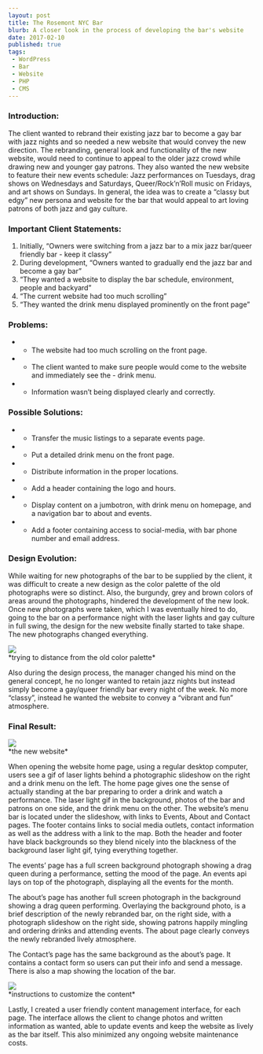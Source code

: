 ```yaml
---
layout: post
title: The Rosemont NYC Bar
blurb: A closer look in the process of developing the bar's website
date: 2017-02-10
published: true
tags:
 - WordPress
 - Bar
 - Website
 - PHP
 - CMS
---
```


### Introduction:

The client wanted to rebrand their existing jazz bar to become a gay bar with jazz nights and so needed a new website that would convey the new direction. The rebranding, general look and functionality of the new website, would need to continue to appeal to the older jazz crowd while drawing new and younger gay patrons. They also wanted the new website to feature their new events schedule: Jazz performances on Tuesdays, drag shows on Wednesdays and Saturdays, Queer/Rock’n’Roll music on Fridays, and art shows on Sundays. In general, the idea was to create a “classy but edgy” new persona and website for the bar that would appeal to art loving patrons of both jazz and gay culture.

### Important Client Statements:
1. Initially, “Owners were switching from a jazz bar to a mix jazz bar/queer friendly bar - keep it classy”
2. During development, “Owners wanted to gradually end the jazz bar and become a gay bar”
3. “They wanted a website to display the bar schedule, environment, people and backyard”
4. “The current website had too much scrolling”
5. “They wanted the drink menu displayed prominently on the front page”

### Problems:

* - The website had too much scrolling on the front page.
* - The client wanted to make sure people would come to the website and immediately see the - drink menu.
* - Information wasn’t being displayed clearly and correctly.

### Possible Solutions:

* - Transfer the music listings to a separate events page.
* - Put a detailed drink menu on the front page.
* - Distribute information in the proper locations.
* - Add a header containing the logo and hours.
* - Display content on a jumbotron, with drink menu on homepage, and a navigation bar to about and events.
* - Add a footer containing access to social-media, with bar phone number and email address.  

### Design Evolution:

While waiting for new photographs of the bar to be supplied by the client, it was difficult to create a new design as the color palette of the old photographs were so distinct. Also, the burgundy, grey and brown colors of areas around the photographs, hindered the development of the new look. Once new photographs were taken, which I was eventually hired to do, going to the bar on a performance night with the laser lights and gay culture in full swing, the design for the new website finally started to take shape. The new photographs changed everything.

<div id="wrapper">
  <img class="img-responsive" src="{{ "/assets/img/therosemontnyc-evolution.png" | prepend: site.baseurl }}">
</div>
*trying to distance from the old color palette*


Also during the design process, the manager changed his mind on the general concept, he no longer wanted to retain jazz nights but instead simply become a gay/queer friendly bar every night of the week. No more “classy”, instead he wanted the website to convey a “vibrant and fun” atmosphere.

### Final Result:

<div id="wrapper">
  <img class="img-responsive" src="{{ "/assets/img/therosemontnyc.png" | prepend: site.baseurl }}">
</div>
*the new website*

When opening the website home page, using a regular desktop computer, users see a gif of laser lights behind a photographic slideshow on the right and a drink menu on the left. The home page gives one the sense of actually standing at the bar preparing to order a drink and watch a performance. The laser light gif in the background, photos of the bar and patrons on one side, and the drink menu on the other. The website’s menu bar is located under the slideshow, with links to Events, About and Contact pages. The footer contains links to social media outlets, contact information as well as the address with a link to the map. Both the header and footer have black backgrounds so they blend nicely into the blackness of the background laser light gif, tying everything together.

The events’ page has a full screen background photograph showing a drag queen during a performance, setting the mood of the page. An events api lays on top of the photograph, displaying all the events for the month.

The about’s page has another full screen photograph in the background showing a drag queen performing. Overlaying the background photo, is a brief description of the newly rebranded bar, on the right side, with a photograph slideshow on the right side, showing patrons happily mingling and ordering drinks and attending events. The about page clearly conveys the newly rebranded lively atmosphere.

The Contact’s page has the same background as the about’s page. It contains a contact form so users can put their info and send a message. There is also a map showing the location of the bar.

<div id="wrapper">
  <img class="img-responsive" src="{{ "/assets/img/therosemontnyc-admin.png" | prepend: site.baseurl }}">
</div>
*instructions to customize the content*

Lastly, I created a user friendly content management interface, for each page. The interface allows the client to change photos and written information as wanted, able to update events and keep the website as lively as the bar itself. This also minimized any ongoing website maintenance costs.
